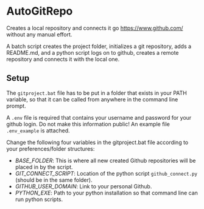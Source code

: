 # AutoGitRepo

Creates a local repository and connects it go https://www.github.com/ without any manual effort.

A batch script creates the project folder, initializes a git repository, adds a README.md, and a python script logs on to github, creates a remote repository and connects it with the local one.

## Setup
The ``gitproject.bat`` file has to be put in a folder that exists in your PATH variable, so that it can be called from anywhere in the command line prompt.

A ``.env`` file is required that contains your username and password for your github login. Do not make this information public! An example file ``.env_example`` is attached.

Change the following four variables in the gitproject.bat file according to your preferences/folder structures:
- _BASE_FOLDER_: This is where all new created Github repositories will be placed in by the script.
- _GIT_CONNECT_SCRIPT_: Location of the python script ``github_connect.py`` (should be in the same folder).
- _GITHUB_USER_DOMAIN_: Link to your personal Github.
- _PYTHON_EXE_: Path to your python installation so that command line can run python scripts.
